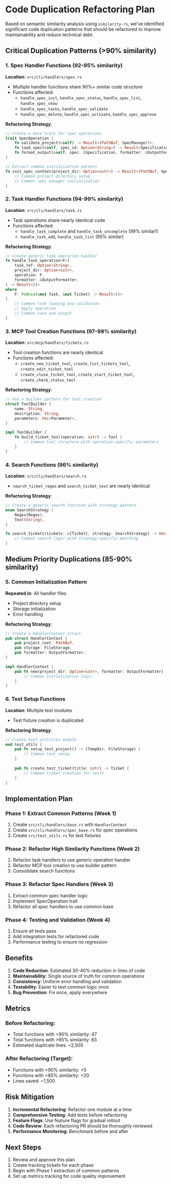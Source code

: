 # Code Duplication Refactoring Plan

Based on semantic similarity analysis using `similarity-rs`, we've identified significant code duplication patterns that should be refactored to improve maintainability and reduce technical debt.

## Critical Duplication Patterns (>90% similarity)

### 1. **Spec Handler Functions (92-95% similarity)**
**Location**: `src/cli/handlers/spec.rs`
- Multiple handler functions share 90%+ similar code structure
- Functions affected:
  - `handle_spec_init`, `handle_spec_status`, `handle_spec_list`, `handle_spec_show`
  - `handle_spec_tasks`, `handle_spec_validate`
  - `handle_spec_delete`, `handle_spec_activate`, `handle_spec_approve`

**Refactoring Strategy**:
```rust
// Create a base trait for spec operations
trait SpecOperation {
    fn validate_project(&self) -> Result<(PathBuf, SpecManager)>;
    fn load_spec(&self, spec_id: Option<String>) -> Result<Specification>;
    fn format_output(&self, spec: &Specification, formatter: &OutputFormatter);
}

// Extract common initialization pattern
fn init_spec_context(project_dir: Option<&str>) -> Result<(PathBuf, SpecManager)> {
    // Common project directory setup
    // Common spec manager initialization
}
```

### 2. **Task Handler Functions (94-99% similarity)**
**Location**: `src/cli/handlers/task.rs`
- Task operations share nearly identical code
- Functions affected:
  - `handle_task_complete` and `handle_task_uncomplete` (99% similar!)
  - `handle_task_add`, `handle_task_list` (95% similar)

**Refactoring Strategy**:
```rust
// Create generic task operation handler
fn handle_task_operation<F>(
    task_ref: Option<String>,
    project_dir: Option<&str>,
    operation: F,
    formatter: &OutputFormatter,
) -> Result<()>
where
    F: FnOnce(&mut Task, &mut Ticket) -> Result<()>
{
    // Common task loading and validation
    // Apply operation
    // Common save and output
}
```

### 3. **MCP Tool Creation Functions (97-98% similarity)**
**Location**: `src/mcp/handlers/tickets.rs`
- Tool creation functions are nearly identical
- Functions affected:
  - `create_new_ticket_tool`, `create_list_tickets_tool`, `create_edit_ticket_tool`
  - `create_close_ticket_tool`, `create_start_ticket_tool`, `create_check_status_tool`

**Refactoring Strategy**:
```rust
// Use a builder pattern for tool creation
struct ToolBuilder {
    name: String,
    description: String,
    parameters: Vec<Parameter>,
}

impl ToolBuilder {
    fn build_ticket_tool(operation: &str) -> Tool {
        // Common tool structure with operation-specific parameters
    }
}
```

### 4. **Search Functions (96% similarity)**
**Location**: `src/cli/handlers/search.rs`
- `search_ticket_regex` and `search_ticket_text` are nearly identical

**Refactoring Strategy**:
```rust
// Create a generic search function with strategy pattern
enum SearchStrategy {
    Regex(Regex),
    Text(String),
}

fn search_tickets(tickets: &[Ticket], strategy: SearchStrategy) -> Vec<Ticket> {
    // Common search logic with strategy-specific matching
}
```

## Medium Priority Duplications (85-90% similarity)

### 5. **Common Initialization Pattern**
**Repeated in**: All handler files
- Project directory setup
- Storage initialization
- Error handling

**Refactoring Strategy**:
```rust
// Create a HandlerContext struct
pub struct HandlerContext {
    pub project_root: PathBuf,
    pub storage: FileStorage,
    pub formatter: OutputFormatter,
}

impl HandlerContext {
    pub fn new(project_dir: Option<&str>, formatter: OutputFormatter) -> Result<Self> {
        // Common initialization logic
    }
}
```

### 6. **Test Setup Functions**
**Location**: Multiple test modules
- Test fixture creation is duplicated

**Refactoring Strategy**:
```rust
// Create test utilities module
mod test_utils {
    pub fn setup_test_project() -> (TempDir, FileStorage) {
        // Common test setup
    }
    
    pub fn create_test_ticket(title: &str) -> Ticket {
        // Common ticket creation for tests
    }
}
```

## Implementation Plan

### Phase 1: Extract Common Patterns (Week 1)
1. Create `src/cli/handlers/base.rs` with `HandlerContext`
2. Create `src/cli/handlers/spec_base.rs` for spec operations
3. Create `src/test_utils.rs` for test fixtures

### Phase 2: Refactor High Similarity Functions (Week 2)
1. Refactor task handlers to use generic operation handler
2. Refactor MCP tool creation to use builder pattern
3. Consolidate search functions

### Phase 3: Refactor Spec Handlers (Week 3)
1. Extract common spec handler logic
2. Implement SpecOperation trait
3. Refactor all spec handlers to use common base

### Phase 4: Testing and Validation (Week 4)
1. Ensure all tests pass
2. Add integration tests for refactored code
3. Performance testing to ensure no regression

## Benefits

1. **Code Reduction**: Estimated 30-40% reduction in lines of code
2. **Maintainability**: Single source of truth for common operations
3. **Consistency**: Uniform error handling and validation
4. **Testability**: Easier to test common logic once
5. **Bug Prevention**: Fix once, apply everywhere

## Metrics

### Before Refactoring:
- Total functions with >90% similarity: 47
- Total functions with >85% similarity: 83
- Estimated duplicate lines: ~2,500

### After Refactoring (Target):
- Functions with >90% similarity: <5
- Functions with >85% similarity: <20
- Lines saved: ~1,500

## Risk Mitigation

1. **Incremental Refactoring**: Refactor one module at a time
2. **Comprehensive Testing**: Add tests before refactoring
3. **Feature Flags**: Use feature flags for gradual rollout
4. **Code Review**: Each refactoring PR should be thoroughly reviewed
5. **Performance Monitoring**: Benchmark before and after

## Next Steps

1. Review and approve this plan
2. Create tracking tickets for each phase
3. Begin with Phase 1 extraction of common patterns
4. Set up metrics tracking for code quality improvement